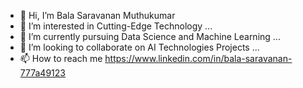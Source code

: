 - 👋 Hi, I’m Bala Saravanan Muthukumar
- 👀 I’m interested in Cutting-Edge Technology ...
- 🌱 I’m currently pursuing Data Science and Machine Learning ...
- 💞️ I’m looking to collaborate on AI Technologies Projects ...
- 📫 How to reach me https://www.linkedin.com/in/bala-saravanan-777a49123

<!---
bala-saravanan/bala-saravanan is a ✨ special ✨ repository because its `README.md` (this file) appears on your GitHub profile.
You can click the Preview link to take a look at your changes.
--->
